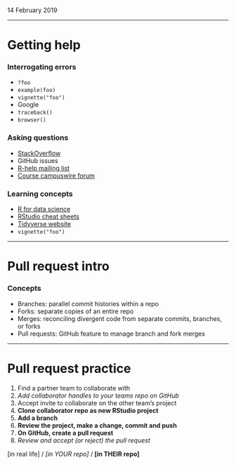 14 February 2019

---

# Getting help

### Interrogating errors
* `?foo`
* `example(foo)`
* `vignette("foo")`
* Google
* `traceback()`
* `browser()`

### Asking questions
* [StackOverflow](https://stackoverflow.com/)
* GitHub issues
* [R-help mailing list](https://stat.ethz.ch/mailman/listinfo/r-help)
* [Course campuswire forum](https://campuswire.com/c/G36606F8A)

### Learning concepts
* [R for data science](https://r4ds.had.co.nz/)
* [RStudio cheat sheets](https://www.rstudio.com/resources/cheatsheets/)
* [Tidyverse website](tidyverse.org)
* `vignette("foo")`


----

# Pull request intro

### Concepts
* Branches: parallel commit histories within a repo
* Forks: separate copies of an entire repo
* Merges: reconciling divergent code from separate commits, branches, or forks
* Pull requests: GitHub feature to manage branch and fork merges


----

# Pull request practice

1. Find a partner team to collaborate with
2. *Add collaborator handles to your teams repo on GitHub*
3. Accept invite to collaborate on the other team’s project
4. **Clone collaborator repo as new RStudio project**
5. **Add a branch**
6. **Review the project, make a change, commit and push**
7. **On GitHub, create a pull request**
8. *Review and accept (or reject) the pull request*

[in real life] / *[in YOUR repo]* / **[in THEIR repo]**
